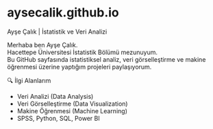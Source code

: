 # aysecalik.github.io

Ayşe Çalık | İstatistik ve Veri Analizi

Merhaba ben Ayşe Çalık.  
Hacettepe Üniversitesi İstatistik Bölümü mezunuyum.  
Bu GitHub sayfasında istatistiksel analiz, veri görselleştirme ve makine öğrenmesi üzerine yaptığım projeleri paylaşıyorum.

🔍 İlgi Alanlarım
- Veri Analizi (Data Analysis)
- Veri Görselleştirme (Data Visualization)
- Makine Öğrenmesi (Machine Learning)
- SPSS, Python, SQL, Power BI
